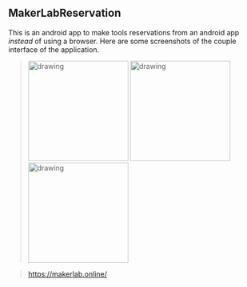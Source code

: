 ## MakerLabReservation

This is an android app to make tools reservations from an android app _instead_ of using a browser.
Here are some screenshots of the couple interface of the application.

> <img src="https://github.com/as-bestinclass/MakerLabReservation/blob/master/Screenshot_20191130-050350.png" alt="drawing" width="200"/>
> <img src="https://github.com/as-bestinclass/MakerLabReservation/blob/master/Screenshot_20191130-050353.png" alt="drawing" width="200"/>
> <img src="https://github.com/as-bestinclass/MakerLabReservation/blob/master/Screenshot_20191130-050404.png" alt="drawing" width="200"/>

> https://makerlab.online/
